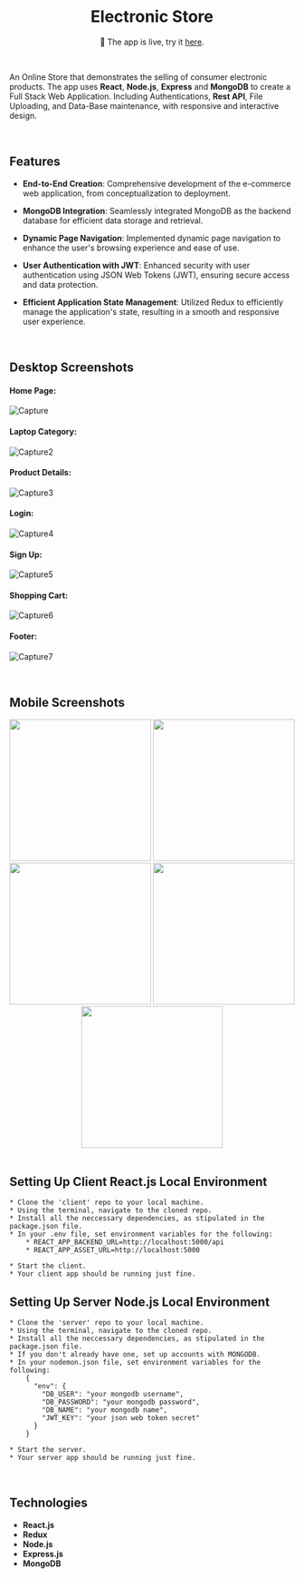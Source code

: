 
<h1 align="center" style="border-bottom: none">Electronic Store</h1>

<p align="center">🎉 The app is live, try it <a href="https://test-9b5eb.web.app/" target="_blank">here</a>. </p> 
</br>

An Online Store that demonstrates the selling of consumer electronic products.
The app uses **React**, **Node.js**, **Express** and **MongoDB** to create a Full Stack Web Application.
Including Authentications, **Rest API**, File Uploading, and Data-Base maintenance, with responsive and interactive design.

<br/>

## Features

-   **End-to-End Creation**: Comprehensive development of the e-commerce web application, from conceptualization to deployment.

-    **MongoDB Integration**: Seamlessly integrated MongoDB as the backend database for efficient data storage and retrieval.

-   **Dynamic Page Navigation**: Implemented dynamic page navigation to enhance the user's browsing experience and ease of use.

-    **User Authentication with JWT**: Enhanced security with user authentication using JSON Web Tokens (JWT), ensuring secure access and data protection.

-    **Efficient Application State Management**: Utilized Redux to efficiently manage the application's state, resulting in a smooth and responsive user experience.

<br/>

## Desktop Screenshots

#### Home Page:
![Capture](https://github.com/morelir/Electronic-Store/assets/58606266/47ebcac5-5bad-404e-9e69-77a846c15175)
#### Laptop Category:
![Capture2](https://github.com/morelir/Electronic-Store/assets/58606266/bf98d45c-15c2-4284-a601-1fb9bc7864f4)
#### Product Details:
![Capture3](https://user-images.githubusercontent.com/58606266/224555522-b0d00834-a77c-4357-aa84-0ca025db1422.PNG)
#### Login:
![Capture4](https://user-images.githubusercontent.com/58606266/224555524-38ebab94-748c-4b4b-972f-874028e4ea64.PNG)
#### Sign Up:
![Capture5](https://user-images.githubusercontent.com/58606266/224555525-da2e261f-39cd-4dc6-8877-e4cf0cb8e3aa.PNG)
#### Shopping Cart:
![Capture6](https://user-images.githubusercontent.com/58606266/224555527-fd43a297-b928-4b85-8fba-09e7012071a9.PNG)
#### Footer:
![Capture7](https://user-images.githubusercontent.com/58606266/224555528-1d6debb5-ba30-4abc-ab00-003f3d809278.PNG)

</br>

## Mobile Screenshots
<div align="center">
  <img src="https://user-images.githubusercontent.com/58606266/224555687-307acf82-7303-4a6d-9401-ea26d0128917.PNG" width="250">
  <img src="https://user-images.githubusercontent.com/58606266/224555688-65b63f07-d828-4fc4-b60a-a9f2e0095be1.PNG" width="250">
  <img src="https://user-images.githubusercontent.com/58606266/224555689-d34fd918-f719-475c-a999-4688f7635661.PNG" width="250">
  <img src="https://user-images.githubusercontent.com/58606266/224555691-75b54057-5f2f-4c00-85f4-7a3807e56ea0.PNG" width="250">
  <img src="https://user-images.githubusercontent.com/58606266/224555693-a9138b88-5041-4db5-9581-7ad9c65f4d27.PNG" width="250">
</div>

</br>

 ## Setting Up Client React.js Local Environment
    * Clone the 'client' repo to your local machine.
    * Using the terminal, navigate to the cloned repo.
    * Install all the neccessary dependencies, as stipulated in the package.json file.
    * In your .env file, set environment variables for the following:
        * REACT_APP_BACKEND_URL=http://localhost:5000/api
        * REACT_APP_ASSET_URL=http://localhost:5000

    * Start the client.
    * Your client app should be running just fine.
      
 ## Setting Up Server Node.js Local Environment
    * Clone the 'server' repo to your local machine.
    * Using the terminal, navigate to the cloned repo.
    * Install all the neccessary dependencies, as stipulated in the package.json file.
    * If you don't already have one, set up accounts with MONGODB.
    * In your nodemon.json file, set environment variables for the following:
        {
          "env": {
            "DB_USER": "your mongodb username",
            "DB_PASSWORD": "your mongodb password",
            "DB_NAME": "your mongodb name",
            "JWT_KEY": "your json web token secret"
          }
        }
  
    * Start the server.
    * Your server app should be running just fine.
 
</br>
    
## Technologies
- **React.js**
- **Redux**
- **Node.js**
- **Express.js**
- **MongoDB**

